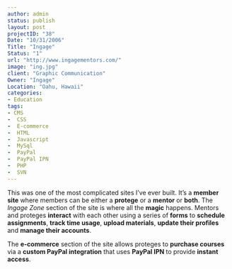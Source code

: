 ```yaml
--- 
author: admin
status: publish
layout: post
projectID: "38"
Date: "10/31/2006"
Title: "Ingage"
Status: "1"
url: "http://www.ingagementors.com/"
image: "ing.jpg"
client: "Graphic Communication"
Owner: "Ingage"
Location: "Oahu, Hawaii"
categories:
- Education
tags:
- CMS
-  CSS
-  E-commerce
-  HTML
-  Javascript
-  MySql
-  PayPal
-  PayPal IPN
-  PHP
-  SVN
--- 
```

This was one of the most complicated sites I’ve ever built. It’s a **member site** where members can be either a **protege** or a **mentor** or **both**. The *Ingage Zone* section of the site is where all the **magic** happens. Mentors and proteges **interact** with each other using a series of **forms** to **schedule assignments**, **track time usage**, **upload materials**, **update their profiles** and **manage their accounts**.

The **e-commerce** section of the site allows proteges to **purchase courses** via a **custom PayPal integration** that uses **PayPal IPN** to provide **instant access**.
